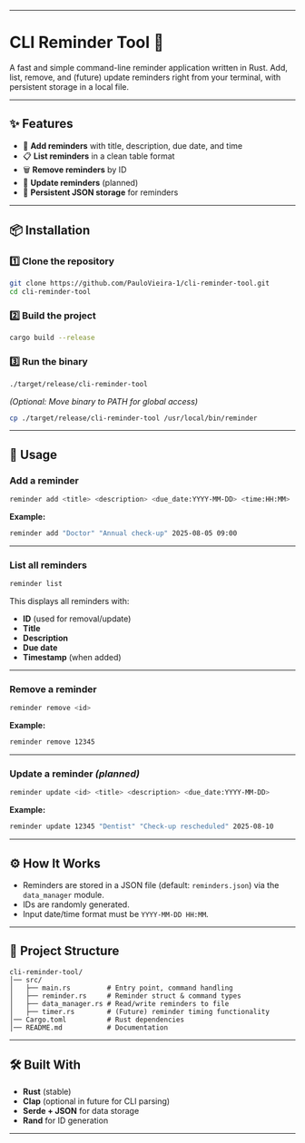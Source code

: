 
---

# CLI Reminder Tool 🦀

A fast and simple command-line reminder application written in Rust.
Add, list, remove, and (future) update reminders right from your terminal, with persistent storage in a local file.

---

## ✨ Features

* 📅 **Add reminders** with title, description, due date, and time
* 📋 **List reminders** in a clean table format
* 🗑️ **Remove reminders** by ID
* 🔄 **Update reminders** (planned)
* 💾 **Persistent JSON storage** for reminders

---

## 📦 Installation

### 1️⃣ Clone the repository

```bash
git clone https://github.com/PauloVieira-1/cli-reminder-tool.git
cd cli-reminder-tool
```

### 2️⃣ Build the project

```bash
cargo build --release
```

### 3️⃣ Run the binary

```bash
./target/release/cli-reminder-tool
```

*(Optional: Move binary to PATH for global access)*

```bash
cp ./target/release/cli-reminder-tool /usr/local/bin/reminder
```

---

## 🚀 Usage

### **Add a reminder**

```bash
reminder add <title> <description> <due_date:YYYY-MM-DD> <time:HH:MM>
```

**Example:**

```bash
reminder add "Doctor" "Annual check-up" 2025-08-05 09:00
```

---

### **List all reminders**

```bash
reminder list
```

This displays all reminders with:

* **ID** (used for removal/update)
* **Title**
* **Description**
* **Due date**
* **Timestamp** (when added)

---

### **Remove a reminder**

```bash
reminder remove <id>
```

**Example:**

```bash
reminder remove 12345
```

---

### **Update a reminder** *(planned)*

```bash
reminder update <id> <title> <description> <due_date:YYYY-MM-DD>
```

**Example:**

```bash
reminder update 12345 "Dentist" "Check-up rescheduled" 2025-08-10
```

---

## ⚙️ How It Works

* Reminders are stored in a JSON file (default: `reminders.json`) via the `data_manager` module.
* IDs are randomly generated.
* Input date/time format must be `YYYY-MM-DD HH:MM`.

---

## 📂 Project Structure

```
cli-reminder-tool/
│── src/
│   ├── main.rs         # Entry point, command handling
│   ├── reminder.rs     # Reminder struct & command types
│   ├── data_manager.rs # Read/write reminders to file
│   ├── timer.rs        # (Future) reminder timing functionality
│── Cargo.toml          # Rust dependencies
│── README.md           # Documentation
```

---

## 🛠️ Built With

* **Rust** (stable)
* **Clap** (optional in future for CLI parsing)
* **Serde + JSON** for data storage
* **Rand** for ID generation

---
